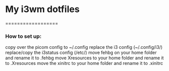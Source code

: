 # My i3wm dotfiles
==================
### How to set up:

copy over the picom config to ~/.config
replace the i3 config (~/.config/i3/)
replace/copy the i3status config (/etc/)
move fehbg on your home folder and rename it to .fehbg
move Xresources to your home folder and rename it to .Xresources
move the xinitrc to your home folder and rename it to .xinitrc
